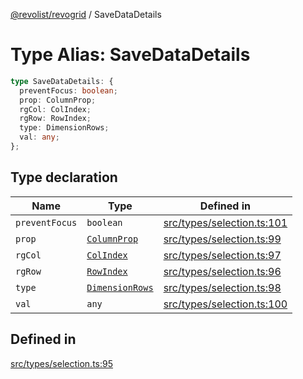 [@revolist/revogrid](README.md) / SaveDataDetails

# Type Alias: SaveDataDetails

```ts
type SaveDataDetails: {
  preventFocus: boolean;
  prop: ColumnProp;
  rgCol: ColIndex;
  rgRow: RowIndex;
  type: DimensionRows;
  val: any;
};
```

## Type declaration

| Name | Type | Defined in |
| ------ | ------ | ------ |
| `preventFocus` | `boolean` | [src/types/selection.ts:101](https://github.com/revolist/revogrid/blob/e4a447d6483665fe275065ba5ef60722f4635503/src/types/selection.ts#L101) |
| `prop` | [`ColumnProp`](TypeAlias.ColumnProp.md) | [src/types/selection.ts:99](https://github.com/revolist/revogrid/blob/e4a447d6483665fe275065ba5ef60722f4635503/src/types/selection.ts#L99) |
| `rgCol` | [`ColIndex`](TypeAlias.ColIndex.md) | [src/types/selection.ts:97](https://github.com/revolist/revogrid/blob/e4a447d6483665fe275065ba5ef60722f4635503/src/types/selection.ts#L97) |
| `rgRow` | [`RowIndex`](TypeAlias.RowIndex.md) | [src/types/selection.ts:96](https://github.com/revolist/revogrid/blob/e4a447d6483665fe275065ba5ef60722f4635503/src/types/selection.ts#L96) |
| `type` | [`DimensionRows`](TypeAlias.DimensionRows.md) | [src/types/selection.ts:98](https://github.com/revolist/revogrid/blob/e4a447d6483665fe275065ba5ef60722f4635503/src/types/selection.ts#L98) |
| `val` | `any` | [src/types/selection.ts:100](https://github.com/revolist/revogrid/blob/e4a447d6483665fe275065ba5ef60722f4635503/src/types/selection.ts#L100) |

## Defined in

[src/types/selection.ts:95](https://github.com/revolist/revogrid/blob/e4a447d6483665fe275065ba5ef60722f4635503/src/types/selection.ts#L95)
